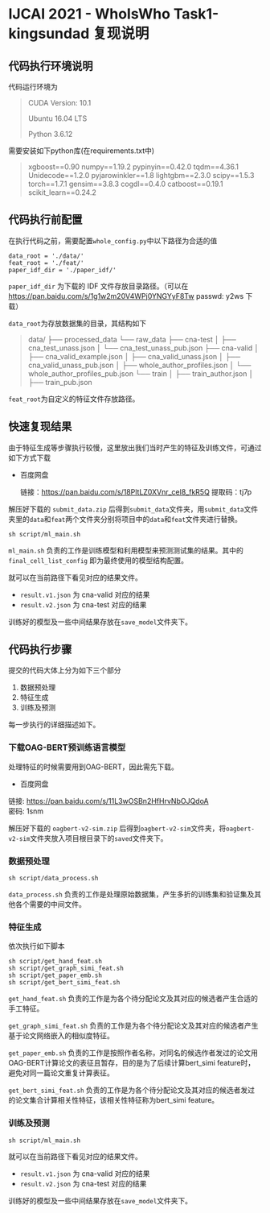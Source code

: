 # IJCAI 2021 - WhoIsWho Task1-kingsundad 复现说明

## 代码执行环境说明

代码运行环境为

> CUDA Version: 10.1  
>
> Ubuntu 16.04 LTS
>
> Python 3.6.12

需要安装如下python库(在requirements.txt中)

> xgboost==0.90
> numpy==1.19.2
> pypinyin==0.42.0
> tqdm==4.36.1
> Unidecode==1.2.0
> pyjarowinkler==1.8
> lightgbm==2.3.0
> scipy==1.5.3
> torch==1.7.1
> gensim==3.8.3
> cogdl==0.4.0
> catboost==0.19.1
> scikit_learn==0.24.2

## 代码执行前配置

在执行代码之前，需要配置`whole_config.py`中以下路径为合适的值

```
data_root = './data/'
feat_root = './feat/'
paper_idf_dir = './paper_idf/'
```

`paper_idf_dir` 为下载的 IDF 文件存放目录路径。（可以在 https://pan.baidu.com/s/1g1w2m20V4WPj0YNGYyF8Tw  passwd: y2ws 下载）

`data_root`为存放数据集的目录，其结构如下

> data/
> ├── processed_data
> └── raw_data
>  ├── cna-test
>  │   ├── cna_test_unass.json
>  │   └── cna_test_unass_pub.json
>  ├── cna-valid
>  │   ├── cna_valid_example.json
>  │   ├── cna_valid_unass.json
>  │   ├── cna_valid_unass_pub.json
>  │   ├── whole_author_profiles.json
>  │   └── whole_author_profiles_pub.json
>  └── train
>  │   ├──  train_author.json
>  │   ├── train_pub.json

`feat_root`为自定义的特征文件存放路径。

## 快速复现结果

由于特征生成等步骤执行较慢，这里放出我们当时产生的特征及训练文件，可通过如下方式下载

- 百度网盘

  链接：https://pan.baidu.com/s/18PltLZ0XVnr_cel8_fkR5Q 
  提取码：tj7p

解压好下载的 `submit_data.zip` 后得到`submit_data`文件夹，用`submit_data`文件夹里的`data`和`feat`两个文件夹分别将项目中的`data`和`feat`文件夹进行替换。

```
sh script/ml_main.sh
```

`ml_main.sh` 负责的工作是训练模型和利用模型来预测测试集的结果。其中的 `final_cell_list_config` 即为最终使用的模型结构配置。

就可以在当前路径下看见对应的结果文件。

- `result.v1.json` 为 cna-valid 对应的结果
- `result.v2.json` 为 cna-test 对应的结果

训练好的模型及一些中间结果存放在`save_model`文件夹下。

## 代码执行步骤

提交的代码大体上分为如下三个部分

1. 数据预处理
2. 特征生成
3. 训练及预测

每一步执行的详细描述如下。

### 下载OAG-BERT预训练语言模型

处理特征的时候需要用到OAG-BERT，因此需先下载。

- 百度网盘

链接: https://pan.baidu.com/s/11L3wOSBn2HfHrvNbOJQdoA  
密码: 1snm  

解压好下载的 `oagbert-v2-sim.zip` 后得到`oagbert-v2-sim`文件夹，将`oagbert-v2-sim`文件夹放入项目根目录下的`saved`文件夹下。

### 数据预处理

```
sh script/data_process.sh
```

`data_process.sh` 负责的工作是处理原始数据集，产生多折的训练集和验证集及其他各个需要的中间文件。

### 特征生成

依次执行如下脚本

```
sh script/get_hand_feat.sh
sh script/get_graph_simi_feat.sh
sh script/get_paper_emb.sh
sh script/get_bert_simi_feat.sh
```

`get_hand_feat.sh` 负责的工作是为各个待分配论文及其对应的候选者产生合适的手工特征。

`get_graph_simi_feat.sh` 负责的工作是为各个待分配论文及其对应的候选者产生基于论文网络嵌入的相似度特征。  

`get_paper_emb.sh` 负责的工作是按照作者名称，对同名的候选作者发过的论文用OAG-BERT计算论文的表征且暂存，目的是为了后续计算bert_simi feature时，避免对同一篇论文重复计算表征。  

`get_bert_simi_feat.sh` 负责的工作是为各个待分配论文及其对应的候选者发过的论文集合计算相关性特征，该相关性特征称为bert_simi feature。  

### 训练及预测

```
sh script/ml_main.sh
```

就可以在当前路径下看见对应的结果文件。

- `result.v1.json` 为 cna-valid 对应的结果
- `result.v2.json` 为 cna-test 对应的结果

训练好的模型及一些中间结果存放在`save_model`文件夹下。

